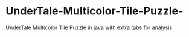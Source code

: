 # UnderTale-Multicolor-Tile-Puzzle-
UnderTale Multicolor Tile Puzzle in java with extra tabs for analysis
